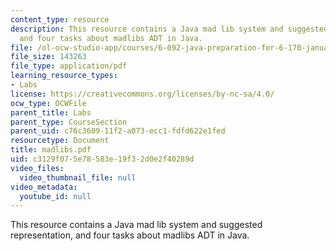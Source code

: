 ```yaml
---
content_type: resource
description: This resource contains a Java mad lib system and suggested representation,
  and four tasks about madlibs ADT in Java.
file: /ol-ocw-studio-app/courses/6-092-java-preparation-for-6-170-january-iap-2006/c3129f075e78583e19f32d0e2f40289d_madlibs.pdf
file_size: 143263
file_type: application/pdf
learning_resource_types:
- Labs
license: https://creativecommons.org/licenses/by-nc-sa/4.0/
ocw_type: OCWFile
parent_title: Labs
parent_type: CourseSection
parent_uid: c76c3609-11f2-a073-ecc1-fdfd622e1fed
resourcetype: Document
title: madlibs.pdf
uid: c3129f07-5e78-583e-19f3-2d0e2f40289d
video_files:
  video_thumbnail_file: null
video_metadata:
  youtube_id: null
---
```

This resource contains a Java mad lib system and suggested representation, and four tasks about madlibs ADT in Java.
